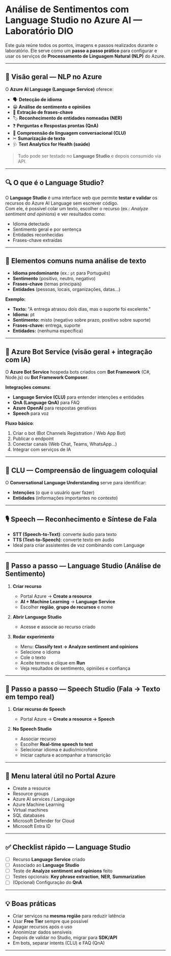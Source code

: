 # Análise de Sentimentos com **Language Studio** no Azure AI — Laboratório DIO

Este guia reúne todos os pontos, imagens e passos realizados durante o laboratório. Ele serve como um **passo a passo prático** para configurar e usar os serviços de **Processamento de Linguagem Natural (NLP)** do Azure.

---

## 📌 Visão geral — NLP no Azure

O **Azure AI Language (Language Service)** oferece:

- 🗣 **Detecção de idioma**
- 😀 **Análise de sentimento e opiniões**
- 📝 **Extração de frases-chave**
- 🏷 **Reconhecimento de entidades nomeadas (NER)**
- ❓ **Perguntas e Respostas prontas (QnA)**
- 💬 **Compreensão de linguagem conversacional (CLU)**
- ✂ **Sumarização de texto**
- 🩺 **Text Analytics for Health (saúde)**

> Tudo pode ser testado no **Language Studio** e depois consumido via API.

---

## 🔍 O que é o Language Studio?

O **Language Studio** é uma interface web que permite **testar e validar** os recursos do Azure AI Language sem escrever código.  
Com ele, é possível colar um texto, escolher o recurso (ex.: *Analyze sentiment and opinions*) e ver resultados como:
- Idioma detectado
- Sentimento geral e por sentença
- Entidades reconhecidas
- Frases-chave extraídas

---

## 🧩 Elementos comuns numa análise de texto

- **Idioma predominante** (ex.: `pt` para Português)  
- **Sentimento** (positivo, neutro, negativo)  
- **Frases-chave** (temas principais)  
- **Entidades** (pessoas, locais, organizações, datas...)

**Exemplo:**

- **Texto:** "A entrega atrasou dois dias, mas o suporte foi excelente."
- **Idioma:** pt
- **Sentimento:** misto (negativo sobre prazo, positivo sobre suporte)
- **Frases-chave:** entrega, suporte
- **Entidades:** (nenhuma específica)


---

## 🤖 Azure Bot Service (visão geral + integração com IA)

O **Azure Bot Service** hospeda bots criados com **Bot Framework** (C#, Node.js) ou **Bot Framework Composer**.

**Integrações comuns**:
- **Language Service (CLU)** para entender intenções e entidades
- **QnA (Language QnA)** para FAQ
- **Azure OpenAI** para respostas gerativas
- **Speech** para voz

**Fluxo básico**:
1. Criar o bot (Bot Channels Registration / Web App Bot)
2. Publicar o endpoint
3. Conectar canais (Web Chat, Teams, WhatsApp...)
4. Integrar com serviços de IA

---

## 🧠 CLU — Compreensão de linguagem coloquial

O **Conversational Language Understanding** serve para identificar:
- **Intenções** (o que o usuário quer fazer)
- **Entidades** (informações importantes no contexto)

---

## 🎙 Speech — Reconhecimento e Síntese de Fala

- **STT (Speech-to-Text)**: converte áudio para texto  
- **TTS (Text-to-Speech)**: converte texto em áudio  
- Ideal para criar assistentes de voz combinando com Language

---

## 📜 Passo a passo — Language Studio (Análise de Sentimento)

1. **Criar recurso**
   - Portal Azure → **Create a resource**
   - **AI + Machine Learning** → **Language Service**
   - Escolher **região**, **grupo de recursos** e nome

2. **Abrir Language Studio**
   - Acesse e associe ao recurso criado

3. **Rodar experimento**
   - Menu: **Classify text → Analyze sentiment and opinions**
   - Selecione o idioma
   - Cole o texto
   - Aceite termos e clique em **Run**
   - Veja resultados de sentimento, opiniões e confiança

---

## 📜 Passo a passo — Speech Studio (Fala → Texto em tempo real)

1. **Criar recurso de Speech**
   - Portal Azure → **Create a resource → Speech**

2. **No Speech Studio**
   - Associar recurso
   - Escolher **Real-time speech to text**
   - Selecionar idioma e áudio/microfone
   - Iniciar captura e acompanhar a transcrição

---

## 📌 Menu lateral útil no Portal Azure

- Create a resource  
- Resource groups  
- Azure AI services / Language  
- Azure Machine Learning  
- Virtual machines  
- SQL databases  
- Microsoft Defender for Cloud  
- Microsoft Entra ID  

---

## ✅ Checklist rápido — Language Studio

- [ ] Recurso **Language Service** criado  
- [ ] Associado ao **Language Studio**  
- [ ] Teste de **Analyze sentiment and opinions** feito  
- [ ] Testes opcionais: **Key phrase extraction**, **NER**, **Summarization**  
- [ ] (Opcional) Configuração do **QnA**

---

## 💡 Boas práticas

- Criar serviços na **mesma região** para reduzir latência  
- Usar **Free Tier** sempre que possível  
- Apagar recursos após o uso  
- Anonimizar dados sensíveis  
- Depois de validar no Studio, migrar para **SDK/API**  
- Em bots, separar intents (CLU) e FAQ (QnA)

---
